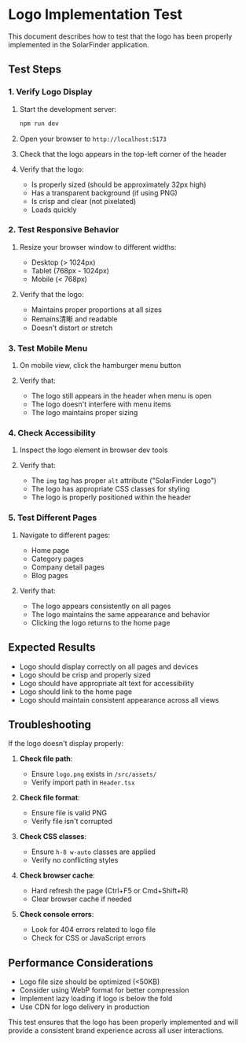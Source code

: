 # Logo Implementation Test

This document describes how to test that the logo has been properly implemented in the SolarFinder application.

## Test Steps

### 1. Verify Logo Display
1. Start the development server:
   ```bash
   npm run dev
   ```

2. Open your browser to `http://localhost:5173`

3. Check that the logo appears in the top-left corner of the header

4. Verify that the logo:
   - Is properly sized (should be approximately 32px high)
   - Has a transparent background (if using PNG)
   - Is crisp and clear (not pixelated)
   - Loads quickly

### 2. Test Responsive Behavior
1. Resize your browser window to different widths:
   - Desktop (> 1024px)
   - Tablet (768px - 1024px)
   - Mobile (< 768px)

2. Verify that the logo:
   - Maintains proper proportions at all sizes
   - Remains清晰 and readable
   - Doesn't distort or stretch

### 3. Test Mobile Menu
1. On mobile view, click the hamburger menu button

2. Verify that:
   - The logo still appears in the header when menu is open
   - The logo doesn't interfere with menu items
   - The logo maintains proper sizing

### 4. Check Accessibility
1. Inspect the logo element in browser dev tools

2. Verify that:
   - The `img` tag has proper `alt` attribute ("SolarFinder Logo")
   - The logo has appropriate CSS classes for styling
   - The logo is properly positioned within the header

### 5. Test Different Pages
1. Navigate to different pages:
   - Home page
   - Category pages
   - Company detail pages
   - Blog pages

2. Verify that:
   - The logo appears consistently on all pages
   - The logo maintains the same appearance and behavior
   - Clicking the logo returns to the home page

## Expected Results

- Logo should display correctly on all pages and devices
- Logo should be crisp and properly sized
- Logo should have appropriate alt text for accessibility
- Logo should link to the home page
- Logo should maintain consistent appearance across all views

## Troubleshooting

If the logo doesn't display properly:

1. **Check file path**:
   - Ensure `logo.png` exists in `/src/assets/`
   - Verify import path in `Header.tsx`

2. **Check file format**:
   - Ensure file is valid PNG
   - Verify file isn't corrupted

3. **Check CSS classes**:
   - Ensure `h-8 w-auto` classes are applied
   - Verify no conflicting styles

4. **Check browser cache**:
   - Hard refresh the page (Ctrl+F5 or Cmd+Shift+R)
   - Clear browser cache if needed

5. **Check console errors**:
   - Look for 404 errors related to logo file
   - Check for CSS or JavaScript errors

## Performance Considerations

- Logo file size should be optimized (<50KB)
- Consider using WebP format for better compression
- Implement lazy loading if logo is below the fold
- Use CDN for logo delivery in production

This test ensures that the logo has been properly implemented and will provide a consistent brand experience across all user interactions.